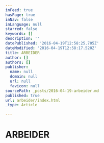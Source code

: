 ```yaml
---
inFeed: true
hasPage: true
inNav: false
inLanguage: null
starred: false
keywords: []
description: ''
datePublished: '2016-04-19T12:58:25.705Z'
dateModified: '2016-04-19T12:58:17.520Z'
title: ARBEIDER
author: []
authors: []
publisher:
  name: null
  domain: null
  url: null
  favicon: null
sourcePath: _posts/2016-04-19-arbeider.md
published: true
url: arbeider/index.html
_type: Article

---
```

# ARBEIDER